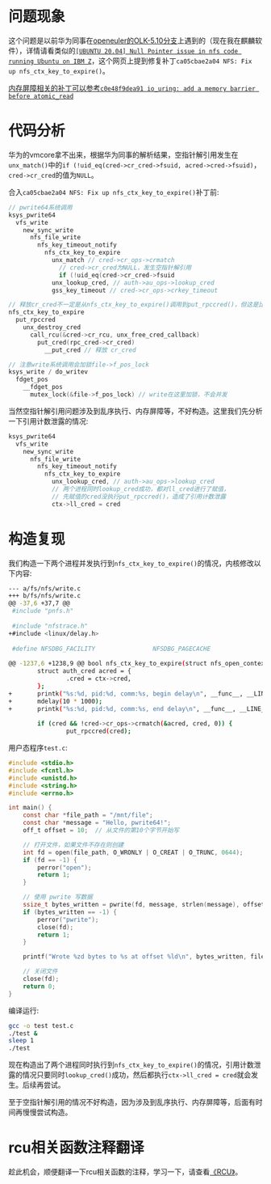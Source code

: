 # 问题现象

这个问题是以前华为同事在[openeuler的OLK-5.10分支](https://gitee.com/openeuler/kernel/tree/OLK-5.10/)上遇到的（现在我在麒麟软件），详情请看类似的[`[UBUNTU 20.04] Null Pointer issue in nfs code running Ubuntu on IBM Z`](https://bugs.launchpad.net/ubuntu/+source/linux/+bug/1968096)，这个网页上提到修复补丁`ca05cbae2a04 NFS: Fix up nfs_ctx_key_to_expire()`。

[内存屏障相关的补丁可以参考`c0e48f9dea91 io_uring: add a memory barrier before atomic_read`](https://lore.kernel.org/all/1563453840-19778-1-git-send-email-liuzhengyuan@kylinos.cn/)

# 代码分析

华为的vmcore拿不出来，根据华为同事的解析结果，空指针解引用发生在`unx_match()`中的`if (!uid_eq(cred->cr_cred->fsuid, acred->cred->fsuid)`，`cred->cr_cred`的值为`NULL`。

合入`ca05cbae2a04 NFS: Fix up nfs_ctx_key_to_expire()`补丁前:
```c
// pwrite64系统调用
ksys_pwrite64
  vfs_write
    new_sync_write
      nfs_file_write
        nfs_key_timeout_notify
          nfs_ctx_key_to_expire
            unx_match // cred->cr_ops->crmatch
              // cred->cr_cred为NULL，发生空指针解引用
              if (!uid_eq(cred->cr_cred->fsuid
            unx_lookup_cred, // auth->au_ops->lookup_cred
            gss_key_timeout // cred->cr_ops->crkey_timeout

// 释放cr_cred不一定是从nfs_ctx_key_to_expire()调用到put_rpccred()，但这是比较好构造的情况吧
nfs_ctx_key_to_expire
  put_rpccred
    unx_destroy_cred
      call_rcu(&cred->cr_rcu, unx_free_cred_callback)
        put_cred(rpc_cred->cr_cred)
          __put_cred // 释放 cr_cred

// 注意write系统调用会加锁file->f_pos_lock
ksys_write / do_writev
  fdget_pos
    __fdget_pos
      mutex_lock(&file->f_pos_lock) // write在这里加锁，不会并发
```

当然空指针解引用问题涉及到乱序执行、内存屏障等，不好构造。这里我们先分析一下引用计数泄露的情况:
```c
ksys_pwrite64
  vfs_write
    new_sync_write
      nfs_file_write
        nfs_key_timeout_notify
          nfs_ctx_key_to_expire
            unx_lookup_cred, // auth->au_ops->lookup_cred
            // 两个进程同时lookup_cred成功，都对ll_cred进行了赋值，
            // 先赋值的cred没执行put_rpccred()，造成了引用计数泄露
            ctx->ll_cred = cred
```

# 构造复现

我们构造一下两个进程并发执行到`nfs_ctx_key_to_expire()`的情况，内核修改以下内容:
```sh
--- a/fs/nfs/write.c
+++ b/fs/nfs/write.c
@@ -37,6 +37,7 @@
 #include "pnfs.h"
 
 #include "nfstrace.h"
+#include <linux/delay.h>
 
 #define NFSDBG_FACILITY                NFSDBG_PAGECACHE
 
@@ -1237,6 +1238,9 @@ bool nfs_ctx_key_to_expire(struct nfs_open_context *ctx, struct inode *inode)
        struct auth_cred acred = {
                .cred = ctx->cred,
        };
+       printk("%s:%d, pid:%d, comm:%s, begin delay\n", __func__, __LINE__, current->pid, current->comm);
+       mdelay(10 * 1000);
+       printk("%s:%d, pid:%d, comm:%s, end delay\n", __func__, __LINE__, current->pid, current->comm);
 
        if (cred && !cred->cr_ops->crmatch(&acred, cred, 0)) {
                put_rpccred(cred);
```

用户态程序`test.c`:
```c
#include <stdio.h>
#include <fcntl.h>
#include <unistd.h>
#include <string.h>
#include <errno.h>

int main() {
    const char *file_path = "/mnt/file";
    const char *message = "Hello, pwrite64!";
    off_t offset = 10;  // 从文件的第10个字节开始写

    // 打开文件，如果文件不存在则创建
    int fd = open(file_path, O_WRONLY | O_CREAT | O_TRUNC, 0644);
    if (fd == -1) {
        perror("open");
        return 1;
    }

    // 使用 pwrite 写数据
    ssize_t bytes_written = pwrite(fd, message, strlen(message), offset);
    if (bytes_written == -1) {
        perror("pwrite");
        close(fd);
        return 1;
    }

    printf("Wrote %zd bytes to %s at offset %ld\n", bytes_written, file_path, offset);

    // 关闭文件
    close(fd);
    return 0;
}
```

编译运行:
```sh
gcc -o test test.c
./test &
sleep 1
./test
```

现在构造出了两个进程同时执行到`nfs_ctx_key_to_expire()`的情况，引用计数泄露的情况只要同时`lookup_cred()`成功，然后都执行`ctx->ll_cred = cred`就会发生。后续再尝试。

至于空指针解引用的情况不好构造，因为涉及到乱序执行、内存屏障等，后面有时间再慢慢尝试构造。

# rcu相关函数注释翻译

趁此机会，顺便翻译一下rcu相关函数的注释，学习一下，请查看[《RCU》](https://chenxiaosong.com/courses/kernel/kernel-rcu.html)。

